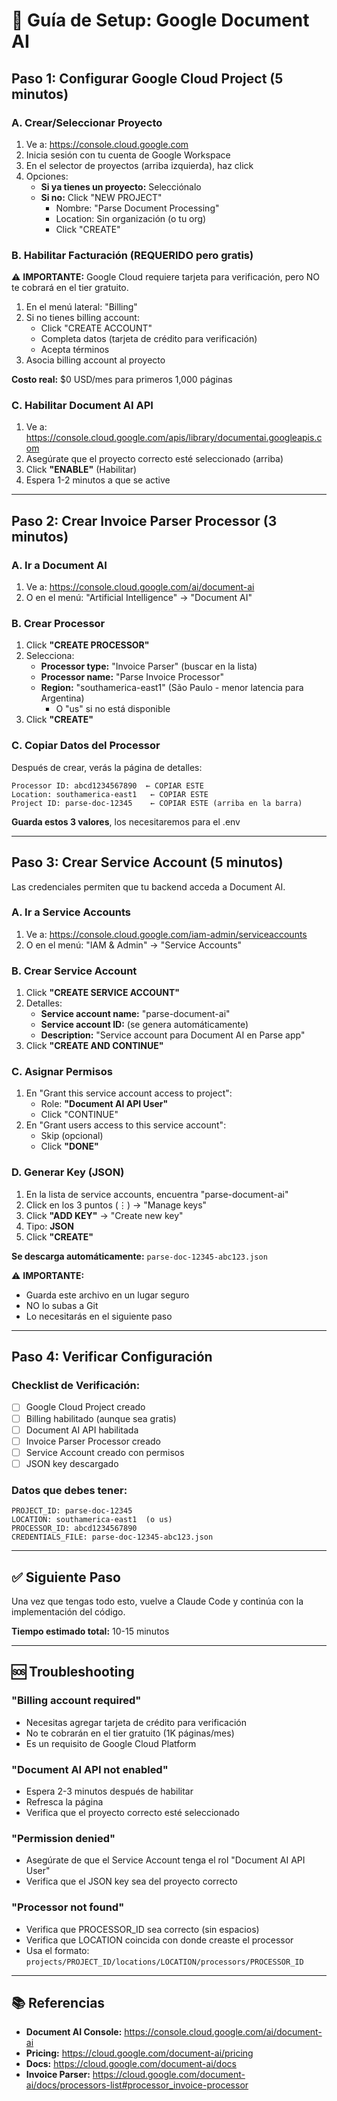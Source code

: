 # 🚀 Guía de Setup: Google Document AI

## Paso 1: Configurar Google Cloud Project (5 minutos)

### A. Crear/Seleccionar Proyecto

1. Ve a: https://console.cloud.google.com
2. Inicia sesión con tu cuenta de Google Workspace
3. En el selector de proyectos (arriba izquierda), haz click
4. Opciones:
   - **Si ya tienes un proyecto:** Selecciónalo
   - **Si no:** Click "NEW PROJECT"
     - Nombre: "Parse Document Processing"
     - Location: Sin organización (o tu org)
     - Click "CREATE"

### B. Habilitar Facturación (REQUERIDO pero gratis)

⚠️ **IMPORTANTE:** Google Cloud requiere tarjeta para verificación, pero NO te cobrará en el tier gratuito.

1. En el menú lateral: "Billing"
2. Si no tienes billing account:
   - Click "CREATE ACCOUNT"
   - Completa datos (tarjeta de crédito para verificación)
   - Acepta términos
3. Asocia billing account al proyecto

**Costo real:** $0 USD/mes para primeros 1,000 páginas

### C. Habilitar Document AI API

1. Ve a: https://console.cloud.google.com/apis/library/documentai.googleapis.com
2. Asegúrate que el proyecto correcto esté seleccionado (arriba)
3. Click **"ENABLE"** (Habilitar)
4. Espera 1-2 minutos a que se active

---

## Paso 2: Crear Invoice Parser Processor (3 minutos)

### A. Ir a Document AI

1. Ve a: https://console.cloud.google.com/ai/document-ai
2. O en el menú: "Artificial Intelligence" → "Document AI"

### B. Crear Processor

1. Click **"CREATE PROCESSOR"**
2. Selecciona:
   - **Processor type:** "Invoice Parser" (buscar en la lista)
   - **Processor name:** "Parse Invoice Processor"
   - **Region:** "southamerica-east1" (São Paulo - menor latencia para Argentina)
     - O "us" si no está disponible
3. Click **"CREATE"**

### C. Copiar Datos del Processor

Después de crear, verás la página de detalles:

```
Processor ID: abcd1234567890  ← COPIAR ESTE
Location: southamerica-east1   ← COPIAR ESTE
Project ID: parse-doc-12345    ← COPIAR ESTE (arriba en la barra)
```

**Guarda estos 3 valores**, los necesitaremos para el .env

---

## Paso 3: Crear Service Account (5 minutos)

Las credenciales permiten que tu backend acceda a Document AI.

### A. Ir a Service Accounts

1. Ve a: https://console.cloud.google.com/iam-admin/serviceaccounts
2. O en el menú: "IAM & Admin" → "Service Accounts"

### B. Crear Service Account

1. Click **"CREATE SERVICE ACCOUNT"**
2. Detalles:
   - **Service account name:** "parse-document-ai"
   - **Service account ID:** (se genera automáticamente)
   - **Description:** "Service account para Document AI en Parse app"
3. Click **"CREATE AND CONTINUE"**

### C. Asignar Permisos

1. En "Grant this service account access to project":
   - Role: **"Document AI API User"**
   - Click "CONTINUE"
2. En "Grant users access to this service account":
   - Skip (opcional)
   - Click **"DONE"**

### D. Generar Key (JSON)

1. En la lista de service accounts, encuentra "parse-document-ai"
2. Click en los 3 puntos (⋮) → "Manage keys"
3. Click **"ADD KEY"** → "Create new key"
4. Tipo: **JSON**
5. Click **"CREATE"**

**Se descarga automáticamente:** `parse-doc-12345-abc123.json`

⚠️ **IMPORTANTE:**
- Guarda este archivo en un lugar seguro
- NO lo subas a Git
- Lo necesitarás en el siguiente paso

---

## Paso 4: Verificar Configuración

### Checklist de Verificación:

- [ ] Google Cloud Project creado
- [ ] Billing habilitado (aunque sea gratis)
- [ ] Document AI API habilitada
- [ ] Invoice Parser Processor creado
- [ ] Service Account creado con permisos
- [ ] JSON key descargado

### Datos que debes tener:

```
PROJECT_ID: parse-doc-12345
LOCATION: southamerica-east1  (o us)
PROCESSOR_ID: abcd1234567890
CREDENTIALS_FILE: parse-doc-12345-abc123.json
```

---

## ✅ Siguiente Paso

Una vez que tengas todo esto, vuelve a Claude Code y continúa con la implementación del código.

**Tiempo estimado total:** 10-15 minutos

---

## 🆘 Troubleshooting

### "Billing account required"
- Necesitas agregar tarjeta de crédito para verificación
- No te cobrarán en el tier gratuito (1K páginas/mes)
- Es un requisito de Google Cloud Platform

### "Document AI API not enabled"
- Espera 2-3 minutos después de habilitar
- Refresca la página
- Verifica que el proyecto correcto esté seleccionado

### "Permission denied"
- Asegúrate de que el Service Account tenga el rol "Document AI API User"
- Verifica que el JSON key sea del proyecto correcto

### "Processor not found"
- Verifica que PROCESSOR_ID sea correcto (sin espacios)
- Verifica que LOCATION coincida con donde creaste el processor
- Usa el formato: `projects/PROJECT_ID/locations/LOCATION/processors/PROCESSOR_ID`

---

## 📚 Referencias

- **Document AI Console:** https://console.cloud.google.com/ai/document-ai
- **Pricing:** https://cloud.google.com/document-ai/pricing
- **Docs:** https://cloud.google.com/document-ai/docs
- **Invoice Parser:** https://cloud.google.com/document-ai/docs/processors-list#processor_invoice-processor
